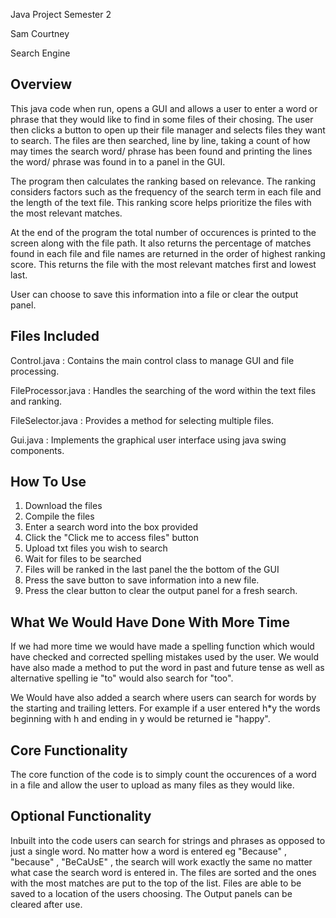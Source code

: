 Java Project Semester 2

Sam Courtney

Search Engine

## Overview

This java code when run, opens a GUI and allows a user to enter a word or phrase that they would like to find in some files of
their chosing. The user then clicks a button to open up their file manager and selects files they want to search.
The files are then searched, line by line, taking a count of how may times the search word/ phrase has been found
and printing the lines the word/ phrase was found in to a panel in the GUI.

The program then calculates the ranking based on relevance. The ranking considers factors such as the frequency of the search term 
in each file and the length of the text file. This ranking score helps prioritize the files with the most relevant matches.

At the end of the program the total number of occurences is printed to the screen along with the file path. 
It also returns the percentage of matches found in each file and file names are returned in the order of highest ranking score.
This returns the file with the most relevant matches first and lowest last.

User can choose to save this information into a file or clear the output panel.


## Files Included

Control.java : Contains the main control class to manage GUI and file processing.

FileProcessor.java : Handles the searching of the word within the text files and ranking.

FileSelector.java : Provides a method for selecting multiple files.

Gui.java : Implements the graphical user interface using java swing components.

## How To Use

1. Download the files
2. Compile the files
3. Enter a search word into the box provided
4. Click the "Click me to access files" button
5. Upload txt files you wish to search
6. Wait for files to be searched
7. Files will be ranked in the last panel the the bottom of the GUI
8. Press the save button to save information into a new file.
9. Press the clear button to clear the output panel for a fresh search.


## What We Would Have Done With More Time

If we had more time we would have made a spelling function which would have 
checked and corrected spelling mistakes used by the user. We would have also
made a method to put the word in past and future tense as well as alternative 
spelling ie "to" would also search for "too".

We Would have also added a search where users can search for words by the 
starting and trailing letters. For example if a user entered h*y the words
beginning with h and ending in y would be returned ie "happy".


## Core Functionality

The core function of the code is to simply count the occurences of a word in a file
and allow the user to upload as many files as they would like.


## Optional Functionality

Inbuilt into the code users can search for strings and phrases as opposed to just a single word.
No matter how a word is entered eg "Because" , "because" , "BeCaUsE" , the search will work exactly the same
no matter what case the search word is entered in.
The files are sorted and the ones with the most matches are put to the top of the list.
Files are able to be saved to a location of the users choosing.
The Output panels can be cleared after use.
